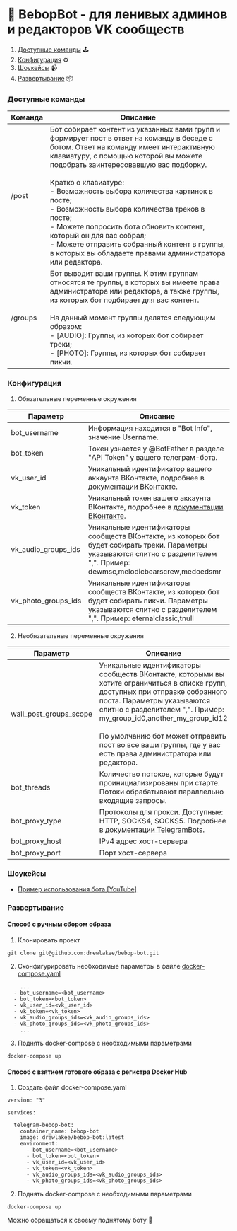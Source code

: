 # :robot: BebopBot - для ленивых админов и редакторов VK сообществ

1. [Доступные команды](#доступные-команды) :joystick:
2. [Конфигурация](#конфигурация) :gear:
3. [Шоукейсы](#шоукейсы) :video_camera:
4. [Развертывание](#развертывание) :package:

### Доступные команды

Команда | Описание
------------ | -------------
/post | Бот собирает контент из указанных вами групп и формирует пост в ответ на команду в беседе с ботом. Ответ на команду имеет интерактивную клавиатуру, с помощью которой вы можете подобрать заинтересовавшую вас подборку. <br><br> Кратко о клавиатуре: <br> - Возможность выбора количества картинок в посте; <br> - Возможность выбора количества треков в посте; <br> - Можете попросить бота обновить контент, который он для вас собрал; <br> - Можете отправить собранный контент в группы, в которых вы обладаете правами администратора или редактора.
/groups | Бот выводит ваши группы. К этим группам относятся те группы, в которых вы имеете права администратора или редактора, а также группы, из которых бот подбирает для вас контент. <br> <br> На данный момент группы делятся следующим образом: <br> - [AUDIO]: Группы, из которых бот собирает треки; <br> - [PHOTO]: Группы, из которых бот собирает пикчи.

### Конфигурация

1. Обязательные переменные окружения

Параметр                 | Описание  |
------------            |---|  
bot_username            |  Информация находится в "Bot Info", значение Username.  |
bot_token               |  Токен узнается у @BotFather в разделе "API Token" у вашего телеграм-бота. |
vk_user_id              |  Уникальный идентификатор вашего аккаунта ВКонтакте, подробнее в [документации ВКонтакте](https://vk.com/dev/implicit_flow_user). |
vk_token                |  Уникальный токен вашего аккаунта ВКонтакте, подробнее в [документации ВКонтакте](https://vk.com/dev/implicit_flow_user). |
vk_audio_groups_ids     | Уникальные идентификаторы сообществ ВКонтакте, из которых бот будет собирать треки. Параметры указываются слитно с разделителем ",". Пример: dewmsc,melodicbearscrew,medoedsmr   |
vk_photo_groups_ids     | Уникальные идентификаторы сообществ ВКонтакте, из которых бот будет собирать пикчи. Параметры указываются слитно с разделителем ",". Пример: eternalclassic,tnull |

2. Необязательные переменные окружения

Параметр                 | Описание  |
------------            |---|
wall_post_groups_scope  | Уникальные идентификаторы сообществ ВКонтакте, которыми вы хотите ограничиться в списке групп, доступных при отправке собранного поста. Параметры указываются слитно с разделителем ",". Пример: my_group_id0,another_my_group_id12 <br><br> По умолчанию бот может отправить пост во все ваши группы, где у вас есть права администратора или редактора.
bot_threads             | Количество потоков, которые будут проинициализированы при старте. Потоки обрабатывают параллельно входящие запросы.  |
bot_proxy_type          | Протоколы для прокси. Доступные: HTTP, SOCKS4, SOCKS5. Подробнее в [документации TelegramBots](https://github.com/rubenlagus/TelegramBots/wiki/Getting-Started).  |
bot_proxy_host          | IPv4 адрес хост-сервера  |
bot_proxy_port          | Порт хост-сервера  |

### Шоукейсы

- [Пример использования бота [YouTube]](https://youtu.be/FxE_PlekTss)

### Развертывание

#### Способ с ручным сбором образа

1. Клонировать проект

```
git clone git@github.com:drewlakee/bebop-bot.git
```

2. Сконфигурировать необходимые параметры в файле [docker-compose.yaml](docker-compose.yaml)

```
    ...
  - bot_username=<bot_username>
  - bot_token=<bot_token>
  - vk_user_id=<vk_user_id>
  - vk_token=<vk_token>
  - vk_audio_groups_ids=<vk_audio_groups_ids>
  - vk_photo_groups_ids=<vk_photo_groups_ids>
    ...
```

3. Поднять docker-compose с необходимыми параметрами 

```
docker-compose up
```

#### Способ с взятием готового образа с регистра Docker Hub

1. Cоздать файл docker-compose.yaml

```
version: "3"

services:

  telegram-bebop-bot:
    container_name: bebop-bot
    image: drewlakee/bebop-bot:latest
    environment:
      - bot_username=<bot_username>
      - bot_token=<bot_token>
      - vk_user_id=<vk_user_id>
      - vk_token=<vk_token>
      - vk_audio_groups_ids=<vk_audio_groups_ids>
      - vk_photo_groups_ids=<vk_photo_groups_ids>
```

2. Поднять docker-compose с необходимыми параметрами 

```
docker-compose up
```

Можно обращаться к своему поднятому боту :rocket:

